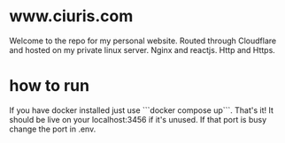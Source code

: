 <h1>www.ciuris.com</h1>
Welcome to the repo for my personal website.
Routed through Cloudflare and hosted on my private linux server. Nginx and reactjs.
Http and Https.

<h1>how to run</h1>
If you have docker installed just use ```docker compose up```.
That's it! It should be live on your localhost:3456 if it's unused. If that port is busy change the port in .env.